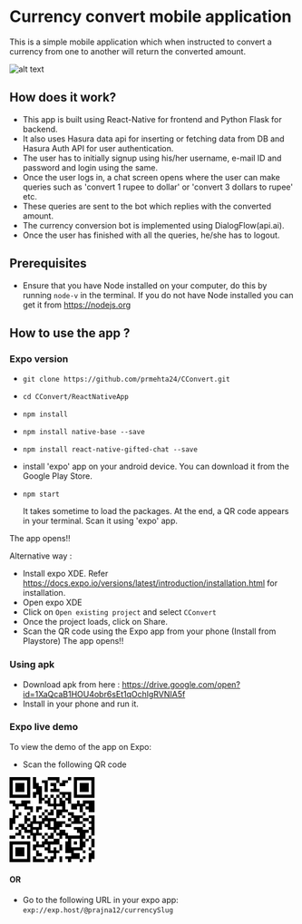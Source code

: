 # Currency convert mobile application
This is a simple mobile application which when instructed to convert a currency from one to another will return the converted amount.

![alt text](./src/AppDemo.gif)

## How does it work?
* This app is built using React-Native for frontend and Python Flask for backend.
* It also uses Hasura data api for inserting or fetching data from DB and Hasura Auth API for user authentication.
* The user has to initially signup using his/her username, e-mail ID and password and login using the same.
* Once the user logs in, a chat screen opens where the user can make queries such as 'convert 1 rupee to dollar' or 'convert   3 dollars to rupee' etc.
* These queries are sent to the bot which replies with the converted amount.
* The currency conversion bot is implemented using DialogFlow(api.ai).
* Once the user has finished with all the queries, he/she has to logout.

## Prerequisites
* Ensure that you have Node installed on your computer, do this by running `node-v` in the terminal. If you do not have Node installed you can get it from https://nodejs.org

## How to use the app ?

### Expo version
* `git clone https://github.com/prmehta24/CConvert.git`
* `cd CConvert/ReactNativeApp`
* `npm install`
* `npm install native-base --save`
* `npm install react-native-gifted-chat --save`
* install 'expo' app on your android device. You can download it from the Google Play Store.
* `npm start`
  
  It takes sometime to load the packages. At the end, a QR code appears in your terminal. Scan it using 'expo' app.

The app opens!!

Alternative way :
* Install expo XDE. Refer https://docs.expo.io/versions/latest/introduction/installation.html for installation.
* Open expo XDE
* Click on `Open existing project` and select `CConvert`
* Once the project loads, click on Share.
* Scan the QR code using the Expo app from your phone (Install from Playstore)
The app opens!!

### Using apk
* Download apk from here : https://drive.google.com/open?id=1XaQcaB1HOU4obr6sEt1qOchlgRVNIA5f
* Install in your phone and run it.

### Expo live demo
To view the demo of the app on Expo:
* Scan the following QR code
<img src="./src/qr.png" height=150 width=150 /> 

#### OR

* Go to the following URL in your expo app: `exp://exp.host/@prajna12/currencySlug`

  
